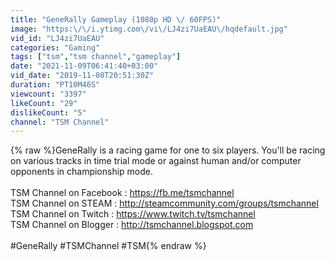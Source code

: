 ```yaml
---
title: "GeneRally Gameplay (1080p HD \/ 60FPS)"
image: "https:\/\/i.ytimg.com\/vi\/LJ4zi7UaEAU\/hqdefault.jpg"
vid_id: "LJ4zi7UaEAU"
categories: "Gaming"
tags: ["tsm","tsm channel","gameplay"]
date: "2021-11-09T06:41:40+03:00"
vid_date: "2019-11-08T20:51:30Z"
duration: "PT10M46S"
viewcount: "3397"
likeCount: "29"
dislikeCount: "5"
channel: "TSM Channel"
---
```

{% raw %}GeneRally is a racing game for one to six players. You'll be racing on various tracks in time trial mode or against human and/or computer opponents in championship mode.<br /><br />TSM Channel on Facebook : <a rel="nofollow" target="blank" href="https://fb.me/tsmchannel">https://fb.me/tsmchannel</a><br />TSM Channel on STEAM : <a rel="nofollow" target="blank" href="http://steamcommunity.com/groups/tsmchannel">http://steamcommunity.com/groups/tsmchannel</a><br />TSM Channel on Twitch : <a rel="nofollow" target="blank" href="https://www.twitch.tv/tsmchannel">https://www.twitch.tv/tsmchannel</a><br />TSM Channel on Blogger : <a rel="nofollow" target="blank" href="http://tsmchannel.blogspot.com">http://tsmchannel.blogspot.com</a><br /><br />#GeneRally #TSMChannel #TSM{% endraw %}
